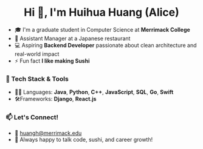 <h1 align="center">Hi 👋, I'm Huihua Huang (Alice)</h1>

- 🎓 I'm a graduate student in Computer Science at **Merrimack College**  
- 🍣 Assistant Manager at a Japanese restaurant
- 💻 Aspiring **Backend Developer** passionate about clean architecture and real-world impact
- ⚡ Fun fact **I like making Sushi**

### 💼 Tech Stack & Tools
- 👩‍💻 Languages: **Java**, **Python**, **C++**, **JavaScript**, **SQL**, **Go**, **Swift**
- 🛠️Frameworks: **Django**, **React.js**

### 📫 Let's Connect!
- 📧 huangh@merrimack.edu 
- 💬 Always happy to talk code, sushi, and career growth!
